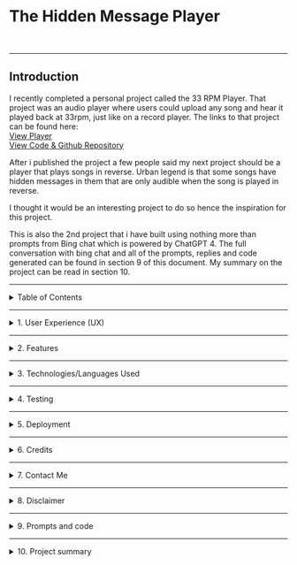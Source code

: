 # **The Hidden Message Player** #
![]()

<hr>

## **Introduction** ##
I recently completed a personal project called the 33 RPM Player. That project was an audio player where users could upload any song and hear it played back at 33rpm, just like on a record player. The links to that project can be found here:<br>
[View Player](https://smcgdub.github.io/the_33rpm_player/)<br>
[View Code & Github Repository](https://github.com/smcgdub/the_33rpm_player) 

After i published the project a few people said my next project should be a player that plays songs in reverse. Urban legend is that some songs have hidden messages in them that are only audible when the song is played in reverse. 

I thought it would be an interesting project to do so hence the inspiration for this project. 

This is also the 2nd project that i have built using nothing more than prompts from Bing chat which is powered by ChatGPT 4. The full conversation with bing chat and all of the prompts, replies and code generated can be found in section 9 of this document. My summary on the project can be read in section 10.
<hr>

<details>
<summary>Table of Contents</summary>
<br>

## **1. User Experience (UX)** ##
* 1.1 Target audience
* 1.2 Visitor goals
* 1.3 User stories
* 1.4 Design choices

## **2. Features** ##
* 2.1 The Dropzone
* 2.2 Upload File
* 2.3 Play Button
* 2.4 Pause Button
* 2.5 Progress Bar
* 2.6 Song Duration
* 2.7 Song Name
* 2.8 Warning Message

## **3. Technologies/Languages Used** ##
* 3.1 ChatGPT via Bing
* 3.2 VSCode
* 3.3 HTML5
* 3.4 CSS
* 3.5 JavaScript
* 3.6 Favicon Generator 

## **4. Testing** ##
* 4.1 See [testing.md](testing.md) document 

## **5. Deployment** ##
* 5.1 Deployment
* 5.2 Cloning
* 5.3 Cloning Desktop

## **6. Credits** ##
* 6.1 Code 

## **7. Contact Me** ##
* 7.1 LinkedIn

## **8. Disclaimer** ##
* 8.1 Disclaimer on project

## **9. Prompts and code** ##
* 9.1 Prompts and code

## **10. Project summary** ##
* My summary on the project

</details>
<hr>

<details>
<summary>1. User Experience (UX)</summary>
<br>

### **1.1 - Target Audience** ###

Anyone who wishes to hear one of their favourite songs played in reverse to hear any potential hidden messages.

### **1.2 - Visitor goals** ###

As a visitor to The Hidden Message Player I want to be able to upload a song and hear it played in reverse.

### **1.3 - User Stories** ###

**As a visitor to The Hidden Message Player want/expect/need:**

1. A simple user interface that is easy to navigate.
2. To be able to upload a song and hear it played in reverse.
3. To be able to play and pause the song.
4. To be able to see the progress of the song as it plays
5. To be able to see the duration of the song with a timer.
6. To be able to see the name of the song that is playing.
7. To be able to see an error message if i try to upload a file that is not an audio file.

### **1.4 - Design Choices** ###

As i made this project completely using prompts in Bing chat i decided i would not make any design choices in advance and decide on the design choices as i go. 

**COLOURS**

I would prompt Bing chat with different requests as the project progressed and see what colour schemes the chat bot could come up with as we went through the CSS part of the project.

</details>

<hr>

<details>
<summary>2. Features</summary>
<br>

### **2.1 - The Dropzone** ###

The clearly marked drop zone is where desktop users must drag the audio file so it will load and start playing for them in reverse.

### **2.2 - Upload file** ###

For mobile users who don't have drag and drop functionality, they can click on the upload file button and select the audio file they wish to listen to in reverse.

### **2.3 - The play button** ###

Users will be able to press play if they have paused the song to resume it playing for them at the point they paused it. 

### **2.4 - The pause button** ###

Users will be able to pause the song at any point by pressing the pause button. .

### **2.5 - Progress bar** ###

As the song plays a progress bar will be shown to the user so they can see how far through the song they are. Users can also click on the progress bar to jump to any point in the song. 

### **2.6 - Song duration** ###

The duration of the song will be displayed to the user so they can see how long the song that is currently playing is. This will be displayed as in a 0:00 format.

### **2.7 - Song name** ###

The name of the song that is currently playing will be displayed on screen to the user so they can see what song is currently playing.

### **2.6 - Warning message** ###

If the user tries to upload a file that is not an audio file they will be presented with an error message.

</details>
<hr>

<details>
<summary>3. Technologies/Languages Used</summary>
<br>

* 3.1 - ChatGPT via Bing
* 3.2 - VSCode
* 3.3 - HTML5
* 3.4 - CSS
* 3.5 - JavaScript
* 3.6 - Favicon

</details>
<hr>

<details>
<summary>4. Testing</summary>
<br>

Testing information can be found in the [testing.md](testing.md) file

</details>
<hr>

<details>
<summary>5. Deployment</summary>
<br>

### **5.1 Deployment** ###

To deploy the site on Github i undertook the following steps:

1. Navigated to my profile page on Github
2. Selected this project from the repositories
3. Clicked on settings
4. Scroll down to the Github pages section
5. Click where is says source and in the dropdown menu select master
6. Click save

You will then receive a confirmation saying the page has been published and also be provided with the link where people can view your site.

The link to view the published site for this project can be found by clicking [Here]()

<hr>

### **5.2 Cloning** ###

You can clone the projects repository to your local computer by following the steps below:

Cloning a repository using the command line

1. On github navigate to the project repository. The link can be found here: 
2. Click on the button that says < >code
3. From the menu select HTTPS
4. Click on the clipboard icon on the right hand side of the URL
5. Open the terminal in your IDE
6. Change the current working directory to the location where you want the cloned directory.
7. In terminal type `git clone` and then paste the URL you copied earlier: 
8. Press Enter to create your local clone

<hr>

### **5.3 Cloning Desktop** ###

You can also clone the project using Github Desktop. To do this you can do the following:

1. Download Github Desktop if you do not already have it installed. The link can be found here: [GitHub Desktop](https://desktop.github.com/)
2. Sign in to GitHub and GitHub Desktop before you start to clone.
3. On github navigate to the project repository. The link can be found here: 
4. Click on the tab that says <>code
5. Click open with GitHub Desktop to clone and open the repository with GitHub Desktop.
6. Click Choose... and, using the Finder window, navigate to a local path where you want to clone the repository
7. Click clone

</details>
<hr>

<details>
<summary>6. Credits</summary>
<br>

### **6.1 Code** ###

All of the code for the project was generated using Bing chat powered by ChatGPT. I made only a handful of adjustments to the code myself. 

</details>

<hr>

<details>
<summary>7. Contact Me</summary>
<br>

If you wish to contact me you can do so on LinkedIn. My profile can be found here: [My LinkedIn](https://www.linkedin.com/in/stephenmcgovern01/)<br>

</details>
<hr>

<details>
<summary>8. Disclaimer</summary>
<br>

This website and all of its content was generated strictly for educational purposes only. There is no monetization of this website.

</details>

<hr>

<details>
<summary>9. Prompts and code</summary>
<br>

Below you can see the entire conversation i had with Bing chat to build this project. The prompts i asked and the responses Bing chat gave me. 

<hr>

<strong>Prompt 1:</strong><br> 
I want to build an audio file / song player on a web page. I need you to help me. We will need to create an audio player to start with. Users will drag and drop an audio file/song of their choice into a drop zone and when they do this the song will load into the player and start playing automatically. Can you generate this code for me

<strong>Response 1:</strong><br> 
Sure! Here’s a simple example of how you can create an audio player on a web page using HTML5 and JavaScript:

```html
<!DOCTYPE html>
<html>

<head>
  <title>Audio Player</title>
</head>

<body>
  <h1>Audio Player</h1>
  <input type="file" id="audioFile" accept="audio/*" />
  <br />
  <audio id="audioPlayer" controls></audio>

  <script>
    document.getElementById("audioFile").addEventListener("change", function () {
      var file = this.files[0];
      var audioPlayer = document.getElementById("audioPlayer");
      audioPlayer.src = URL.createObjectURL(file);
      audioPlayer.play();
    });
  </script>
</body>

</html>
```

This code creates an input element that allows the user to select an audio file from their device. When the user selects a file, the change event is triggered and the selected file is loaded into the audio element using the URL.createObjectURL() method. The play() method is then called on the audio element to start playing the selected file.

![](images/prompt_1.png)

Is this what you were looking for?<br>
<strong>1 of</strong> 

<strong>Prompt 2:</strong><br>
Can you create a drop zone located above the input. I want it to tell the user to drop their audio file / song into this box for the song to play

<strong>Response 2:</strong><br>
Sure! Here’s an example of how you can create a drop zone for audio files using HTML5 and JavaScript:

```html
<!DOCTYPE html>
<html>

<head>
  <title>Audio Player</title>
  <style>
    #dropZone {
      border: 2px dashed #bbb;
      border-radius: 5px;
      padding: 25px;
      text-align: center;
      font-size: 20px;
    }
  </style>
</head>

<body>
  <h1>Audio Player</h1>
  <div id="dropZone">Drop audio file here</div>
  <br />
  <audio id="audioPlayer" controls></audio>

  <script>
    var dropZone = document.getElementById("dropZone");
    var audioPlayer = document.getElementById("audioPlayer");

    dropZone.addEventListener("dragover", function (e) {
      e.preventDefault();
      e.stopPropagation();
      this.style.background = "#eee";
    });

    dropZone.addEventListener("dragleave", function (e) {
      e.preventDefault();
      e.stopPropagation();
      this.style.background = "";
    });

    dropZone.addEventListener("drop", function (e) {
      e.preventDefault();
      e.stopPropagation();
      this.style.background = "";

      var file = e.dataTransfer.files[0];
      audioPlayer.src = URL.createObjectURL(file);
      audioPlayer.play();
    });
  </script>
</body>

</html>
```

This code creates a `div` element with the id `dropZone` that serves as the drop zone for audio files. The `dragover` and `dragleave` events are used to change the background color of the drop zone when a file is being dragged over it. When a file is dropped onto the drop zone, the `drop` event is triggered and the selected file is loaded into the audio element using the `URL.createObjectURL()` method. The `play()` method is then called on the audio element to start playing the selected file.

![](/images/prompt_2.png)
<strong>2 of</strong>

<strong>Prompt 3:</strong><br>
If the user drags a song/audio file outside of the dropZone area then a new tab opens on the browser and the song starts playing there. I want you to add some code so this doesn’t happen. If the user drags and drops a file outside of the dropZone I want nothing to happen. Can you add this functionality to the code

<strong>Response 3:</strong><br>
Sure! You can prevent the default behaviour of opening a new tab when a file is dropped outside of the drop zone by adding an event listener for the `dragover` event on the `document` object and calling the `preventDefault()` method on the event object. Here’s an example of how you can do this:

```html
<!DOCTYPE html>
<html>

<head>
  <title>Audio Player</title>
  <style>
    #dropZone {
      border: 2px dashed #bbb;
      border-radius: 5px;
      padding: 25px;
      text-align: center;
      font-size: 20px;
    }
  </style>
</head>

<body>
  <h1>Audio Player</h1>
  <div id="dropZone">Drop audio file here</div>
  <br />
  <audio id="audioPlayer" controls></audio>

  <script>
    var dropZone = document.getElementById("dropZone");
    var audioPlayer = document.getElementById("audioPlayer");

    dropZone.addEventListener("dragover", function (e) {
      e.preventDefault();
      e.stopPropagation();
      this.style.background = "#eee";
    });

    dropZone.addEventListener("dragleave", function (e) {
      e.preventDefault();
      e.stopPropagation();
      this.style.background = "";
    });

    dropZone.addEventListener("drop", function (e) {
      e.preventDefault();
      e.stopPropagation();
      this.style.background = "";

      var file = e.dataTransfer.files[0];
      audioPlayer.src = URL.createObjectURL(file);
      audioPlayer.play();
    });

    document.addEventListener("dragover", function (e) {
      e.preventDefault();
    });
  </script>
</body>

</html>
```

In this example, an event listener for the `dragover` event is added to the `document` object. When a file is dragged over any part of the page, including outside of the drop zone, the `dragover` event is triggered and the `preventDefault()` method is called on the event object to prevent the default behaviour of opening a new tab.

Is this what you were looking for?
<strong>3 of </strong>


<strong>Prompt 4:</strong><br>
That didn’t work, if I drag an audio file onto the page outside of the `dropZone` a new tab will open in my browser and start playing the song. Disable this from happening

<strong>Response 4:</strong><br>
I apologize for the confusion. To prevent the default behaviour of opening a new tab when a file is dropped outside of the drop zone, you need to add an event listener for the `dragover` and `drop` events on the `document` object and call the `preventDefault()` method on the event object. Here’s an example of how you can do this:


```html
<!DOCTYPE html>
<html>

<head>
  <title>Audio Player</title>
  <style>
    #dropZone {
      border: 2px dashed #bbb;
      border-radius: 5px;
      padding: 25px;
      text-align: center;
      font-size: 20px;
    }
  </style>
</head>

<body>
  <h1>Audio Player</h1>
  <div id="dropZone">Drop audio file here</div>
  <br />
  <audio id="audioPlayer" controls></audio>

  <script>
    var dropZone = document.getElementById("dropZone");
    var audioPlayer = document.getElementById("audioPlayer");

    dropZone.addEventListener("dragover", function (e) {
      e.preventDefault();
      e.stopPropagation();
      this.style.background = "#eee";
    });

    dropZone.addEventListener("dragleave", function (e) {
      e.preventDefault();
      e.stopPropagation();
      this.style.background = "";
    });

    dropZone.addEventListener("drop", function (e) {
      e.preventDefault();
      e.stopPropagation();
      this.style.background = "";

      var file = e.dataTransfer.files[0];
      audioPlayer.src = URL.createObjectURL(file);
      audioPlayer.play();
    });

    document.addEventListener("dragover", function (e) {
      e.preventDefault();
    });

    document.addEventListener("drop", function (e) {
      e.preventDefault();
    });
  </script>
</body>

</html>

```

In this example, event listeners for the `dragover` and `drop` events are added to the `document` object. When a file is dragged over any part of the page, including outside of the drop zone, the dragover event is triggered and the `preventDefault()` method is called on the event object to prevent the default behaviour of opening a new tab. 

Similarly, when a file is dropped outside of the drop zone, the `drop` event is triggered and the `preventDefault()` method is called on the event object to prevent the default behaviour.

Is this what you were looking for?<br>
<strong>4 of </strong>

<strong>Prompt 5:</strong><br>
Are you familiar with how a record player works when the record is played in reverse?

<strong>Response 5:</strong><br>
Searching for: record player playing in reverse...
Generating answers for you...

Yes, I am familiar with how a record player works when the record is played in reverse. Every record player is capable of playing records in reverse, but only certain types are designed to do so safely. 

[DJ turntables, for example, often have a ‘reverse’ button that allows you to play records clockwise and anti-clockwise](https://recordplayerreview.com/records/playing-vinyl-records-in-reverse-everything-you-need-to-know/)

Playing records in reverse allows you to find ‘hidden messages’ that an artist has recorded using a technique called backmasking. The Beatles used this technique in their song “Free As a Bird” where you can hear the phrase “turned out nice again” at the end.

However, unless your record player is designed to spin anti-clockwise, you will damage your vinyl if you force it to play in reverse. This is because most cartridges and stylus’ are only designed for clockwise playing. Cartridges hold the stylus at an angle so if you spin it in reverse, you are effectively scraping the grooves of your record with the needle.

Learn more:
[1. recordplayerreview.com2. reddit.com3. makeuseof.com4. movavi.com](https://www.movavi.com/best-video-reverse-software.html)

Is there anything else you would like to know?<br>
<strong>5 of </strong>


<strong>Prompt 6:</strong><br>
Can you adjust the code so our audio player does the same? I want the song to play in reverse when the user uploads a song.

<strong>Response 6:</strong><br>
Unfortunately, the HTML5 audio element does not have a built-in method for playing audio in reverse. However, you can achieve this effect using the Web Audio API and some additional JavaScript code.
Here’s an example of how you can create an audio player that plays a selected audio file in reverse using the Web Audio API and JavaScript:

```html
<!DOCTYPE html>
<html>

<head>
  <title>Reverse Audio Player</title>
  <style>
    #dropZone {
      border: 2px dashed #bbb;
      border-radius: 5px;
      padding: 25px;
      text-align: center;
      font-size: 20px;
    }
  </style>
</head>

<body>
  <h1>Reverse Audio Player</h1>
  <div id="dropZone">Drop audio file here</div>

  <script>
    var dropZone = document.getElementById("dropZone");

    var audioContext = new AudioContext();
    var source;
    var buffer;

    dropZone.addEventListener("dragover", function (e) {
      e.preventDefault();
      e.stopPropagation();
      this.style.background = "#eee";
    });

    dropZone.addEventListener("dragleave", function (e) {
      e.preventDefault();
      e.stopPropagation();
      this.style.background = "";
    });

    dropZone.addEventListener("drop", function (e) {
      e.preventDefault();
      e.stopPropagation();
      this.style.background = "";

      if (source) {
        source.stop();
      }

      var file = e.dataTransfer.files[0];
      var reader = new FileReader();

      reader.onload = function (e) {
        audioContext.decodeAudioData(e.target.result, function (decodedData) {
          buffer = decodedData;
          playBuffer(buffer);
        });
      };

      reader.readAsArrayBuffer(file);
    });

    document.addEventListener("dragover", function (e) {
      e.preventDefault();
    });

    document.addEventListener("drop", function (e) {
      e.preventDefault();
    });

    function playBuffer(buffer) {
      source = audioContext.createBufferSource();
      source.buffer = buffer;
      source.connect(audioContext.destination);
      source.playbackRate.value = -1;
      source.start(0, buffer.duration);
    }
  </script>
</body>

</html>
```

In this example, the `AudioContext` object is used to decode the selected audio file and create a `BufferSourceNode` that can be used to play the audio data. The `playbackRate` property of the `BufferSourceNode` is set to -1 to play the audio in reverse. When a file is dropped onto the drop zone, the `drop` event is triggered and the selected file is loaded into an `ArrayBuffer` using a `FileReader` object. 

The `ArrayBuffer` is then passed to the `decodeAudioData()` method of the `AudioContext` object to decode the audio data and create an `AudioBuffer` object. The `AudioBuffer` object is then passed to the `playBuffer()` function which creates a new `BufferSourceNode`, sets its `buffer` property to the `AudioBuffer` object, sets its `playbackRate` property to -1, connects it to the destination of the `AudioContext`, and starts playing the audio data in reverse.

![](/images/prompt_6.png)

Is this what you were looking for?
<strong>6 of </strong>










</details>
<hr>

<details>
<summary>10. Project summary</summary>
<br>

<strong>Functionality</strong><br>

<strong>Design and aesthetics</strong><br>


<strong>Development time</strong><br>

<strong>Code summary</strong><br>
<strong>HTML:</strong> <br>
<strong>CSS:</strong> <br>
<strong>Javascript:</strong> <br>
<strong>Total lines of code:</strong> 

<strong>Final thoughts</strong><br>
</details>

